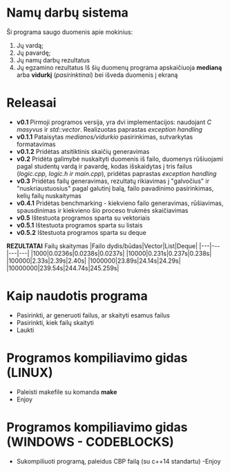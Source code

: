 # Namų darbų sistema
Ši programa saugo duomenis apie mokinius:
1. Jų vardą;
2. Jų pavardę;
3. Jų namų darbų rezultatus
4. Jų egzamino rezultatus
Iš šių duomenų programa apskaičiuoja **medianą** arba **vidurkį** (*pasirinktinai*) bei išveda duomenis į ekraną
# Releasai
- **v0.1** Pirmoji programos versija, yra dvi implementacijos: naudojant *C masyvus* ir *std::vector*. Realizuotas paprastas *exception handling*
- **v0.1.1** Pataisytas *medianos/vidurkio* pasirinkimas, sutvarkytas formatavimas
- **v0.1.2** Pridėtas atsitiktinis skaičių generavimas
- **v0.2** Pridėta galimybė nuskaityti duomenis iš failo, duomenys rūšiuojami pagal studentų vardą ir pavardę, kodas išskaidytas į tris failus (*logic.cpp, logic.h ir main.cpp*), pridėtas paprastas *exception handling*
- **v0.3** Pridėtas failų generavimas, rezultatų rikiavimas į "galvočius" ir "nuskriaustuosius" pagal galutinį balą, failo pavadinimo pasirinkimas, kelių failų nuskaitymas
- **v0.4.1** Pridėtas benchmarking - kiekvieno failo generavimas, rūšiavimas, spausdinimas ir kiekvieno šio proceso trukmės skaičiavimas
- **v0.5** Ištestuota programos sparta su vektoriais
- **v0.5.1** Ištestuota programos sparta su listais
- **v0.5.2** Ištestuota programos sparta su deque

**REZULTATAI**
Failų skaitymas
|Failo dydis/būdas|Vector|List|Deque|
|---|---|---|---|
|1000|0.0236s|0.0238s|0.0237s|
|10000|0.231s|0.237s|0.238s|
|100000|2.33s|2.39s|2.40s|
|1000000|23.89s|24.14s|24.29s|
|10000000|239.54s|244.74s|245.259s|
# Kaip naudotis programa
- Pasirinkti, ar generuoti failus, ar skaityti esamus failus
- Pasirinkti, kiek failų skaityti
- Laukti

# Programos kompiliavimo gidas (LINUX)
- Paleisti makefile su komanda **make**
- Enjoy
# Programos kompiliavimo gidas (WINDOWS - CODEBLOCKS)
- Sukompiliuoti programą, paleidus CBP failą (su c++14 standartu)
-Enjoy
